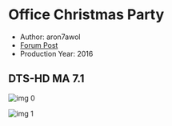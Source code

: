 # Office Christmas Party

* Author: aron7awol
* [Forum Post](https://www.avsforum.com/threads/bass-eq-for-filtered-movies.2995212/post-56746334)
* Production Year: 2016

## DTS-HD MA 7.1

![img 0](https://i.imgur.com/Ro81mkz.jpg)

![img 1](https://i.imgur.com/SWdsqSf.png)

